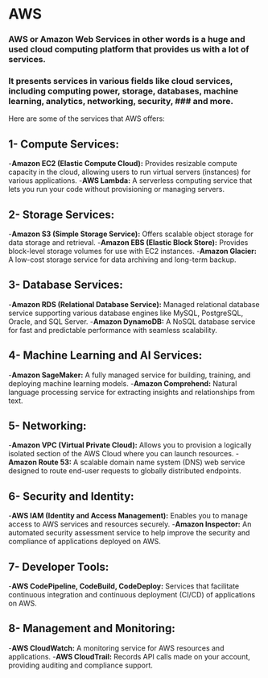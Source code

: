 # AWS 
### AWS or Amazon Web Services in other words is a huge and used cloud computing platform that provides us with a lot of services. 
### It presents services in various fields like cloud services, including computing power, storage, databases, machine learning, analytics, networking, security, ### and more.
Here are some of the services that AWS offers:
## 1- Compute Services:
-**Amazon EC2 (Elastic Compute Cloud):** Provides resizable compute capacity in the cloud, allowing users to run virtual servers (instances) for various applications.
-**AWS Lambda:** A serverless computing service that lets you run your code without provisioning or managing servers.

## 2- Storage Services:
-**Amazon S3 (Simple Storage Service):** Offers scalable object storage for data storage and retrieval.
-**Amazon EBS (Elastic Block Store):** Provides block-level storage volumes for use with EC2 instances.
-**Amazon Glacier:** A low-cost storage service for data archiving and long-term backup.

## 3- Database Services:
-**Amazon RDS (Relational Database Service):** Managed relational database service supporting various database engines like MySQL, PostgreSQL, Oracle, and SQL Server.
-**Amazon DynamoDB:** A NoSQL database service for fast and predictable performance with seamless scalability.


## 4- Machine Learning and AI Services:
-**Amazon SageMaker:** A fully managed service for building, training, and deploying machine learning models.
-**Amazon Comprehend:** Natural language processing service for extracting insights and relationships from text.

## 5- Networking:
-**Amazon VPC (Virtual Private Cloud):** Allows you to provision a logically isolated section of the AWS Cloud where you can launch resources.
-**Amazon Route 53:** A scalable domain name system (DNS) web service designed to route end-user requests to globally distributed endpoints.

## 6- Security and Identity:
-**AWS IAM (Identity and Access Management):** Enables you to manage access to AWS services and resources securely.
-**Amazon Inspector:** An automated security assessment service to help improve the security and compliance of applications deployed on AWS.

## 7- Developer Tools:
-**AWS CodePipeline, CodeBuild, CodeDeploy:** Services that facilitate continuous integration and continuous deployment (CI/CD) of applications on AWS.

## 8- Management and Monitoring:
-**AWS CloudWatch:** A monitoring service for AWS resources and applications.
-**AWS CloudTrail:** Records API calls made on your account, providing auditing and compliance support.

